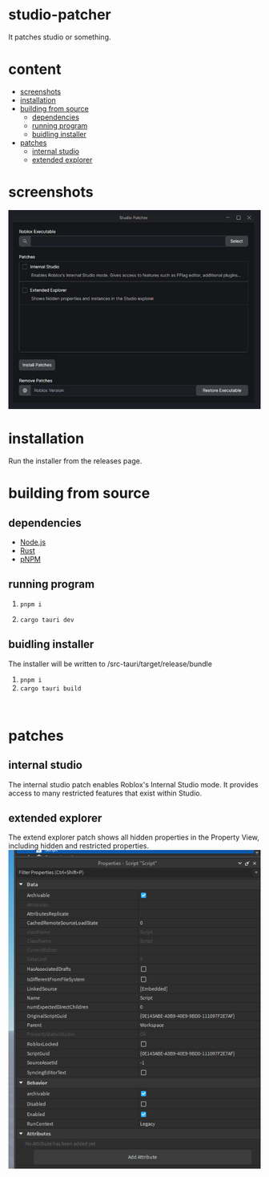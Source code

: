 # studio-patcher
It patches studio or something.

# content 
- [screenshots](#screenshots)
- [installation](#installation)
- [building from source](#building-from-source)
  - [dependencies](#dependencies)
  - [running program](#running-program)
  - [buidling installer](#buidling-installer)
- [patches](#patches)
  - [internal studio](#internal-studio)
  - [extended explorer](#extended-explorer)

# screenshots
![alt text](https://raw.githubusercontent.com/Bork0038/studio-patcher/main/assets/pic.png)

# installation
Run the installer from the releases page.

# building from source
## dependencies
 - [Node.js](https://nodejs.org/en)
 - [Rust](https://www.rust-lang.org/)
 - [pNPM](https://pnpm.io/)

## running program
1. ```pnpm i```

2. ```cargo tauri dev```

## buidling installer
The installer will be written to /src-tauri/target/release/bundle
1. ```pnpm i```
2. ```cargo tauri build```
<br>



# patches

## internal studio
The internal studio patch enables Roblox's Internal Studio mode. It provides access to many restricted features that exist within Studio.

## extended explorer
The extend explorer patch shows all hidden properties in the Property View, including hidden and restricted properties.
![alt text](https://raw.githubusercontent.com/Bork0038/studio-patcher/main/assets/extended-explorer.png)
